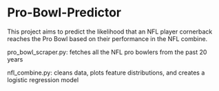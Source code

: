 # Pro-Bowl-Predictor
This project aims to predict the likelihood that an NFL player cornerback reaches the Pro Bowl based on their performance in the NFL combine.

pro_bowl_scraper.py: fetches all the NFL pro bowlers from the past 20 years

nfl_combine.py: cleans data, plots feature distributions, and creates a logistic regression model

